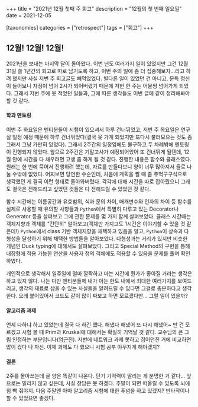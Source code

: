 +++
title = "2021년 12월 첫째 주 회고"
description = "12월의 첫 번째 일요일"
date = 2021-12-05

[taxonomies]
categories = ["retrospect"]
tags = ["회고"]
+++

## 12월! 12월! 12월!
2021년을 보내는 마지막 달이 돌아왔다. 이번 년도 여러가지 일이 있었지만 그건 12월 31일 쓸 1년간의 회고로 따로 남기도록 하고, 이번 주의 일에 좀 더 집중해보자...라고 하려 했지만 사실 저번 주 회고글도 빼먹었었다. 별다른 일이 있었던 건 아니고, 문득 정신이 들어보니 자정이 넘어 2시가 되어버렸기 때문에 저번 한 주는 어물쩡 넘어가게 되었다. 그래서 저번 주에 못 적었던 일들과, 그에 따른 생각들도 이번 글에 같이 정리해봐야 할 것 같다.
<!-- more -->
#### 학과 멘토링
이번 주 화요일은 멘티분들이 시험이 있으셔서 하루 건너뛰었고, 저번 주 목요일은 연구실 일정 예정 때문에 하루 건너뛰었다(결국 못 가게 되었지만 또다시 불러모으는 것도 좀 그래서 그냥 가만히 있었다). 그래서 2주간의 일정임에도 불구하고 두 차례밖에 멘토링이 진행되지 않았다. 앞으로 2주간은 기말고사가 예정되어있어 또 건너뛰게 될텐데, 12월 안에 시간을 다 채우려면 고생 좀 하게 될 것 같다. 진행한 내용은 함수와 클래스였다. 원래는 한 번에 묶어서 진행하려 했는데, 자료를 만들다보니 양이 너무 많아져서 둘로 나눌 수밖에 없었다. 어찌보면 당연한 수순인데, 처음에 계획을 짤 때 좀 주먹구구식으로 생각했던 게 결국 이런 형태로 돌아와버렸다. 각각에 대해 시간을 따로 잡아줬으니 그래도 결국은 전해드리고 싶었던 것들은 다 전해드릴 수 있었던 것 같다.

함수 시간에는 이름공간과 유효범위, 식과 문의 차이, 매개변수와 인자의 차이 등 함수를 실제로 사용할 때 유의할 사항들과 `Python`에서 특별히 다루고 있는 Decorator나 Generator 등을 살펴보고 그에 관한 문제를 몇 가지 함께 살펴보았다. 클래스 시간때는 객체지향과 객체를 "간단히" 알아보고(객체만 가지고도 1시간은 이야기할 수 있을 것 같은데!) `Python`에서 class 기반 객체지향을 채택하고 있음을 알고, `Python`이 상속과 다형성을 달성하기 위해 채택한 방법들을 알아보았다. 다형성과는 거리가 있지만 비슷한 개념인 Duck typing에 대해서도 살펴보았다. 그리고 Special Method의 구현을 통해 내장형에 적용 가능한 연산을 사용자 정의 객체에도 적용할 수 있음을 문제를 풀며 확인하였다.

개인적으로 생각해서 일주일에 얼마 깔짝하고 마는 시간에 뭔가가 좋아질 거라는 생각은 하고 있지 않다. 나는 다만 멘티분들께 내가 아는 한도 내에서 최대한 여러가지를 보여드리고, 생각의 재료로 삼을 수 있는 사실들을 알려드릴 수 있다면 그걸로 충분하다고 생각한다. 오래 붙어있어서 코드도 같이 많이 짜보고 하면 모르겠다만... 그럴 일이 있을까?

#### 알고리즘 과제
언제 다하냐 하고 있었는데 결국 다 하긴 했다. 해냈다 해냈어 또 다시 해냈어~ 딴 건 모르겠고 시험 볼 때 Prim과 Kruskal에 대해서는 확실히 기억날 것 같다. 교수님의 큰 그림 인정하는 부분입니다(엄근진). 저번에 네트워크 과제 못하고 집어던진 거에 비교하면 많이 컸다 나 자신. 이제 과제도 다 했으니 시험 공부 야무지게 해야겠지?

#### 결론
2주를 몰아쓰는데 글 양은 똑같이 나온다. 단기 기억력이 딸리는 게 분명한 거 같다... 앞으로는 밀리지 않고 싶은데, 사실 장담은 못 하겠다. 주말이 되면 떠올릴 수 있도록 뇌에 힘 빡 줘야지. 다음 주말엔 아마 알고리즘 시험에 대한 푸념을 하고 있겠지? 반타작이나 할 수 있었으면 좋겠다.